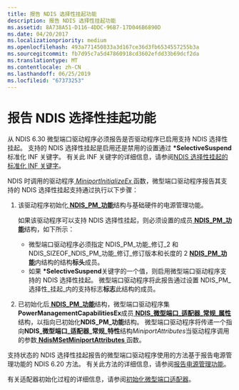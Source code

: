```yaml
---
title: 报告 NDIS 选择性挂起功能
description: 报告 NDIS 选择性挂起功能
ms.assetid: 8A738A51-D116-4DDC-96B7-17D046B6890D
ms.date: 04/20/2017
ms.localizationpriority: medium
ms.openlocfilehash: 493a771450833a3d167ce36d3fb6534557255b3a
ms.sourcegitcommit: fb7d95c7a5d47860918cd3602efdd33b69dcf2da
ms.translationtype: MT
ms.contentlocale: zh-CN
ms.lasthandoff: 06/25/2019
ms.locfileid: "67373253"
---
```

# <a name="reporting-ndis-selective-suspend-capabilities"></a>报告 NDIS 选择性挂起功能


从 NDIS 6.30 微型端口驱动程序必须报告是否驱动程序已启用支持 NDIS 选择性挂起。 支持的 NDIS 选择性挂起是启用还是禁用的设置通过 **\*SelectiveSuspend**标准化 INF 关键字。 有关此 INF 关键字的详细信息，请参阅[NDIS 选择性挂起的标准化 INF 关键字](standardized-inf-keywords-for-ndis-selective-suspend.md)。

NDIS 时调用的驱动程序[ *MiniportInitializeEx* ](https://docs.microsoft.com/windows-hardware/drivers/ddi/content/ndis/nc-ndis-miniport_initialize)函数，微型端口驱动程序报告其支持的 NDIS 选择性挂起支持通过执行以下步骤：

1.  该驱动程序初始化[ **NDIS\_PM\_功能**](https://docs.microsoft.com/windows-hardware/drivers/ddi/content/ntddndis/ns-ntddndis-_ndis_pm_capabilities)结构与基础硬件的电源管理功能。

    如果该驱动程序可以支持 NDIS 选择性挂起，则必须设置的成员[ **NDIS\_PM\_功能**](https://docs.microsoft.com/windows-hardware/drivers/ddi/content/ntddndis/ns-ntddndis-_ndis_pm_capabilities)结构，如下所示：

    -   微型端口驱动程序必须指定 NDIS\_PM\_功能\_修订\_2 和 NDIS\_SIZEOF\_NDIS\_PM\_功能\_修订\_修订版本和长度的 2 [ **NDIS\_PM\_功能**](https://docs.microsoft.com/windows-hardware/drivers/ddi/content/ntddndis/ns-ntddndis-_ndis_pm_capabilities)内结构的结构**标头**成员。
    -   如果 **\*SelectiveSuspend**关键字的一个值，则启用微型端口驱动程序支持的 NDIS 选择性挂起。 微型端口驱动程序将此报告通过设置 NDIS\_PM\_选择性\_挂起\_内的支持标志**标志**此结构的成员。

2.  已初始化后[ **NDIS\_PM\_功能**](https://docs.microsoft.com/windows-hardware/drivers/ddi/content/ntddndis/ns-ntddndis-_ndis_pm_capabilities)结构，微型端口驱动程序集**PowerManagementCapabilitiesEx**成员[ **NDIS\_微型端口\_适配器\_常规\_属性**](https://docs.microsoft.com/windows-hardware/drivers/ddi/content/ndis/ns-ndis-_ndis_miniport_adapter_general_attributes)结构，以指向已初始化**NDIS\_PM\_功能**结构。 微型端口驱动程序将传递一个指向**NDIS\_微型端口\_适配器\_常规\_特性**结构*MiniportAttributes*当驱动程序调用的参数[ **NdisMSetMiniportAttributes** ](https://docs.microsoft.com/windows-hardware/drivers/ddi/content/ndis/nf-ndis-ndismsetminiportattributes)函数。

支持状态的 NDIS 选择性挂起报告的微型端口驱动程序使用的方法基于报告电源管理功能的 NDIS 6.20 方法。 有关此方法的详细信息，请参阅[报告电源管理功能](reporting-power-management-capabilities.md)。

有关适配器初始化过程的详细信息，请参阅[初始化微型端口适配器](initializing-a-miniport-adapter.md)。

 

 






